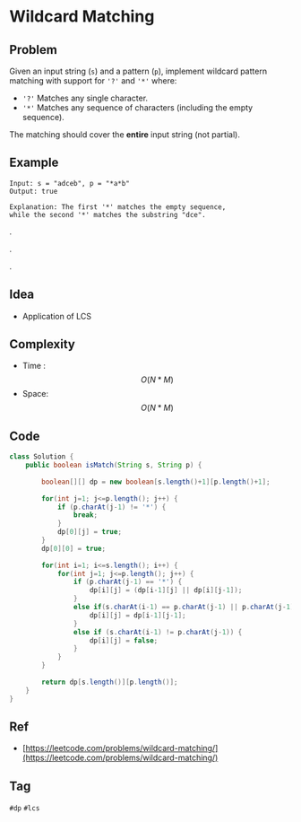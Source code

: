 # Wildcard Matching

## Problem



Given an input string \(`s`\) and a pattern \(`p`\), implement wildcard pattern matching with support for `'?'` and `'*'` where:

* `'?'` Matches any single character.
* `'*'` Matches any sequence of characters \(including the empty sequence\).

The matching should cover the **entire** input string \(not partial\).

## Example

```text
Input: s = "adceb", p = "*a*b"
Output: true

Explanation: The first '*' matches the empty sequence, 
while the second '*' matches the substring "dce".
```

.

.

.



## Idea

* Application of LCS

## Complexity

* Time : $$O(N*M)$$ 
* Space: $$O(N*M)$$

## Code 

```java
class Solution {
	public boolean isMatch(String s, String p) {
        
		boolean[][] dp = new boolean[s.length()+1][p.length()+1];
        
		for(int j=1; j<=p.length(); j++) {
			if (p.charAt(j-1) != '*') {
				break;
			}
			dp[0][j] = true;
		}
		dp[0][0] = true;
		
		for(int i=1; i<=s.length(); i++) {
			for(int j=1; j<=p.length(); j++) {
				if (p.charAt(j-1) == '*') {
					dp[i][j] = (dp[i-1][j] || dp[i][j-1]);
				}
				else if(s.charAt(i-1) == p.charAt(j-1) || p.charAt(j-1) == '?') {
					dp[i][j] = dp[i-1][j-1];
				}
				else if (s.charAt(i-1) != p.charAt(j-1)) {
					dp[i][j] = false;
				}
			}
		}
        
		return dp[s.length()][p.length()];
	}
}


```

## Ref

* [https://leetcode.com/problems/wildcard-matching/](https://leetcode.com/problems/wildcard-matching/)

## Tag

`#dp` `#lcs`

